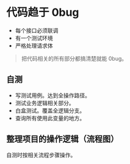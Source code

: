 # 代码趋于 0bug

- 每个接口必须联调
- 有一个测试环境
- 严格处理请求体

> 把代码相关的所有部分都搞清楚就能 0bug。

## 自测

- 写测试用例。达到全操作路径。
- 测试业务逻辑相关部分。
- 白盒测试。覆盖全逻辑分支。
- 查询所有使用此变量的地方。

## 整理项目的操作逻辑（流程图）

自测时按相关流程步骤操作。
